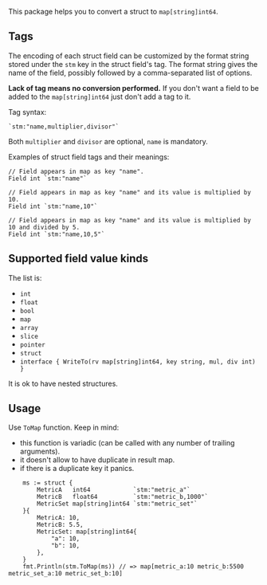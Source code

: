 

This package helps you to convert a struct to `map[string]int64`.

## Tags

The encoding of each struct field can be customized by the format string stored under the `stm` key in the struct
field's tag. The format string gives the name of the field, possibly followed by a comma-separated list of options.

**Lack of tag means no conversion performed.**
If you don't want a field to be added to the `map[string]int64` just don't add a tag to it.

Tag syntax:

```
`stm:"name,multiplier,divisor"`
```

Both `multiplier` and `divisor` are optional, `name` is mandatory.

Examples of struct field tags and their meanings:

```
// Field appears in map as key "name".
Field int `stm:"name"`

// Field appears in map as key "name" and its value is multiplied by 10.
Field int `stm:"name,10"`

// Field appears in map as key "name" and its value is multiplied by 10 and divided by 5.
Field int `stm:"name,10,5"`
```

## Supported field value kinds

The list is:

- `int`
- `float`
- `bool`
- `map`
- `array`
- `slice`
- `pointer`
- `struct`
- `interface { WriteTo(rv map[string]int64, key string, mul, div int) }`

It is ok to have nested structures.

## Usage

Use `ToMap` function. Keep in mind:

- this function is variadic (can be called with any number of trailing arguments).
- it doesn't allow to have duplicate in result map.
- if there is a duplicate key it panics.

```
	ms := struct {
		MetricA   int64            `stm:"metric_a"`
		MetricB   float64          `stm:"metric_b,1000"`
		MetricSet map[string]int64 `stm:"metric_set"`
	}{
		MetricA: 10,
		MetricB: 5.5,
		MetricSet: map[string]int64{
			"a": 10,
			"b": 10,
		},
	}
	fmt.Println(stm.ToMap(ms)) // => map[metric_a:10 metric_b:5500 metric_set_a:10 metric_set_b:10]
```
